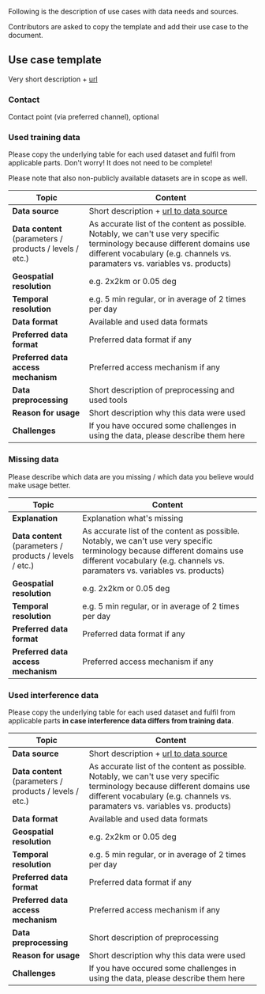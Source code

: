 
Following is the description of use cases with data needs and sources. 

Contributors are asked to copy the template and add their use case to the document. 

## Use case template

Very short description + [url](README.md)

### Contact
Contact point (via preferred channel), optional

### Used training data

Please copy the underlying table for each used dataset and fulfil from applicable parts. Don't worry! It does not need to be complete! 

Please note that also non-publicly available datasets are in scope as well.

| Topic | Content |
|-------|---------|
| **Data source** | Short description + [url to data source](README.md) |
| **Data content** <br> (parameters / products / levels / etc.) | As accurate list of the content as possible. Notably, we can't use very specific terminology because different domains use different vocabulary (e.g. channels vs. paramaters vs. variables vs. products) |
| **Geospatial resolution**| e.g. 2x2km or 0.05 deg |
| **Temporal resolution**| e.g. 5 min regular, or in average of 2 times per day |
| **Data format**| Available and used data formats |
| **Preferred data format** | Preferred data format if any |
| **Preferred data access mechanism** | Preferred access mechanism if any |
| **Data preprocessing** | Short description of preprocessing and used tools|
| **Reason for usage** | Short description why this data were used |
| **Challenges** | If you have occured some challenges in using the data, please describe them here |

### Missing data

Please describe which data are you missing / which data you believe would make usage better. 

| Topic | Content |
|-------|---------|
| **Explanation** | Explanation what's missing | 
| **Data content** <br> (parameters / products / levels / etc.) | As accurate list of the content as possible. Notably, we can't use very specific terminology because different domains use different vocabulary (e.g. channels vs. paramaters vs. variables vs. products) |
| **Geospatial resolution**| e.g. 2x2km or 0.05 deg |
| **Temporal resolution**| e.g. 5 min regular, or in average of 2 times per day |
| **Preferred data format** | Preferred data format if any |
| **Preferred data access mechanism** | Preferred access mechanism if any |

### Used interference data

Please copy the underlying table for each used dataset and fulfil from applicable parts **in case interference data differs from training data**.

| Topic | Content |
|-------|---------|
| **Data source** | Short description + [url to data source](README.md) |
| **Data content** <br> (parameters / products / levels / etc.) | As accurate list of the content as possible. Notably, we can't use very specific terminology because different domains use different vocabulary (e.g. channels vs. paramaters vs. variables vs. products) |
| **Data format**| Available and used data formats |
| **Geospatial resolution**| e.g. 2x2km or 0.05 deg |
| **Temporal resolution**| e.g. 5 min regular, or in average of 2 times per day |
| **Preferred data format** | Preferred data format if any |
| **Preferred data access mechanism** | Preferred access mechanism if any |
| **Data preprocessing** | Short description of preprocessing |
| **Reason for usage** | Short description why this data were used |
| **Challenges** | If you have occured some challenges in using the data, please describe them here |


